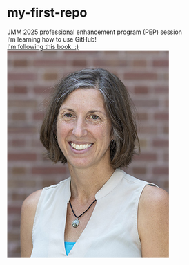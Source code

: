 # my-first-repo
JMM 2025 professional enhancement program (PEP) session  
I’m learning how to use GitHub!  
[I'm following this book. :)](https://g4m.clontz.org)  
![Angela Ebeling, PhD](Ebeling-Angela-headshot.jpg)
